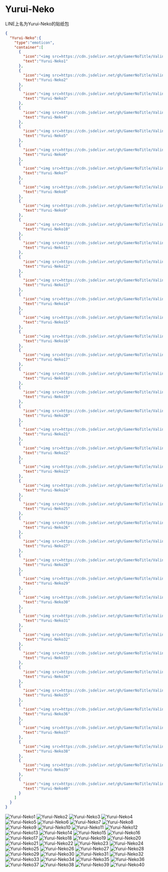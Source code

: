 # Yurui-Neko

LINE上名为Yurui-Neko的贴纸包

```json
{
  "Yurui-Neko":{
    "type":"emoticon",
    "container":[
      {
        "icon":"<img src=https://cdn.jsdelivr.net/gh/GamerNoTitle/ValineCDN@master/Yurui-Neko/001.png>",
        "text":"Yurui-Neko1"
      },
      {
        "icon":"<img src=https://cdn.jsdelivr.net/gh/GamerNoTitle/ValineCDN@master/Yurui-Neko/002.png>",
        "text":"Yurui-Neko2"
      },
      {
        "icon":"<img src=https://cdn.jsdelivr.net/gh/GamerNoTitle/ValineCDN@master/Yurui-Neko/003.png>",
        "text":"Yurui-Neko3"
      },
      {
        "icon":"<img src=https://cdn.jsdelivr.net/gh/GamerNoTitle/ValineCDN@master/Yurui-Neko/004.png>",
        "text":"Yurui-Neko4"
      },
      {
        "icon":"<img src=https://cdn.jsdelivr.net/gh/GamerNoTitle/ValineCDN@master/Yurui-Neko/005.png>",
        "text":"Yurui-Neko5"
      },
      {
        "icon":"<img src=https://cdn.jsdelivr.net/gh/GamerNoTitle/ValineCDN@master/Yurui-Neko/006.png>",
        "text":"Yurui-Neko6"
      },
      {
        "icon":"<img src=https://cdn.jsdelivr.net/gh/GamerNoTitle/ValineCDN@master/Yurui-Neko/007.png>",
        "text":"Yurui-Neko7"
      },
      {
        "icon":"<img src=https://cdn.jsdelivr.net/gh/GamerNoTitle/ValineCDN@master/Yurui-Neko/008.png>",
        "text":"Yurui-Neko8"
      },
      {
        "icon":"<img src=https://cdn.jsdelivr.net/gh/GamerNoTitle/ValineCDN@master/Yurui-Neko/009.png>",
        "text":"Yurui-Neko9"
      },
      {
        "icon":"<img src=https://cdn.jsdelivr.net/gh/GamerNoTitle/ValineCDN@master/Yurui-Neko/010.png>",
        "text":"Yurui-Neko10"
      },
      {
        "icon":"<img src=https://cdn.jsdelivr.net/gh/GamerNoTitle/ValineCDN@master/Yurui-Neko/011.png>",
        "text":"Yurui-Neko11"
      },
      {
        "icon":"<img src=https://cdn.jsdelivr.net/gh/GamerNoTitle/ValineCDN@master/Yurui-Neko/012.png>",
        "text":"Yurui-Neko12"
      },
      {
        "icon":"<img src=https://cdn.jsdelivr.net/gh/GamerNoTitle/ValineCDN@master/Yurui-Neko/013.png>",
        "text":"Yurui-Neko13"
      },
      {
        "icon":"<img src=https://cdn.jsdelivr.net/gh/GamerNoTitle/ValineCDN@master/Yurui-Neko/014.png>",
        "text":"Yurui-Neko14"
      },
      {
        "icon":"<img src=https://cdn.jsdelivr.net/gh/GamerNoTitle/ValineCDN@master/Yurui-Neko/015.png>",
        "text":"Yurui-Neko15"
      },
      {
        "icon":"<img src=https://cdn.jsdelivr.net/gh/GamerNoTitle/ValineCDN@master/Yurui-Neko/016.png>",
        "text":"Yurui-Neko16"
      },
      {
        "icon":"<img src=https://cdn.jsdelivr.net/gh/GamerNoTitle/ValineCDN@master/Yurui-Neko/017.png>",
        "text":"Yurui-Neko17"
      },
      {
        "icon":"<img src=https://cdn.jsdelivr.net/gh/GamerNoTitle/ValineCDN@master/Yurui-Neko/018.png>",
        "text":"Yurui-Neko18"
      },
      {
        "icon":"<img src=https://cdn.jsdelivr.net/gh/GamerNoTitle/ValineCDN@master/Yurui-Neko/019.png>",
        "text":"Yurui-Neko19"
      },
      {
        "icon":"<img src=https://cdn.jsdelivr.net/gh/GamerNoTitle/ValineCDN@master/Yurui-Neko/020.png>",
        "text":"Yurui-Neko20"
      },
      {
        "icon":"<img src=https://cdn.jsdelivr.net/gh/GamerNoTitle/ValineCDN@master/Yurui-Neko/021.png>",
        "text":"Yurui-Neko21"
      },
      {
        "icon":"<img src=https://cdn.jsdelivr.net/gh/GamerNoTitle/ValineCDN@master/Yurui-Neko/022.png>",
        "text":"Yurui-Neko22"
      },
      {
        "icon":"<img src=https://cdn.jsdelivr.net/gh/GamerNoTitle/ValineCDN@master/Yurui-Neko/023.png>",
        "text":"Yurui-Neko23"
      },
      {
        "icon":"<img src=https://cdn.jsdelivr.net/gh/GamerNoTitle/ValineCDN@master/Yurui-Neko/024.png>",
        "text":"Yurui-Neko24"
      },
      {
        "icon":"<img src=https://cdn.jsdelivr.net/gh/GamerNoTitle/ValineCDN@master/Yurui-Neko/025.png>",
        "text":"Yurui-Neko25"
      },
      {
        "icon":"<img src=https://cdn.jsdelivr.net/gh/GamerNoTitle/ValineCDN@master/Yurui-Neko/026.png>",
        "text":"Yurui-Neko26"
      },
      {
        "icon":"<img src=https://cdn.jsdelivr.net/gh/GamerNoTitle/ValineCDN@master/Yurui-Neko/027.png>",
        "text":"Yurui-Neko27"
      },
      {
        "icon":"<img src=https://cdn.jsdelivr.net/gh/GamerNoTitle/ValineCDN@master/Yurui-Neko/028.png>",
        "text":"Yurui-Neko28"
      },
      {
        "icon":"<img src=https://cdn.jsdelivr.net/gh/GamerNoTitle/ValineCDN@master/Yurui-Neko/029.png>",
        "text":"Yurui-Neko29"
      },
      {
        "icon":"<img src=https://cdn.jsdelivr.net/gh/GamerNoTitle/ValineCDN@master/Yurui-Neko/030.png>",
        "text":"Yurui-Neko30"
      },
      {
        "icon":"<img src=https://cdn.jsdelivr.net/gh/GamerNoTitle/ValineCDN@master/Yurui-Neko/031.png>",
        "text":"Yurui-Neko31"
      },
      {
        "icon":"<img src=https://cdn.jsdelivr.net/gh/GamerNoTitle/ValineCDN@master/Yurui-Neko/032.png>",
        "text":"Yurui-Neko32"
      },
      {
        "icon":"<img src=https://cdn.jsdelivr.net/gh/GamerNoTitle/ValineCDN@master/Yurui-Neko/033.png>",
        "text":"Yurui-Neko33"
      },
      {
        "icon":"<img src=https://cdn.jsdelivr.net/gh/GamerNoTitle/ValineCDN@master/Yurui-Neko/034.png>",
        "text":"Yurui-Neko34"
      },
      {
        "icon":"<img src=https://cdn.jsdelivr.net/gh/GamerNoTitle/ValineCDN@master/Yurui-Neko/035.png>",
        "text":"Yurui-Neko35"
      },
      {
        "icon":"<img src=https://cdn.jsdelivr.net/gh/GamerNoTitle/ValineCDN@master/Yurui-Neko/036.png>",
        "text":"Yurui-Neko36"
      },
      {
        "icon":"<img src=https://cdn.jsdelivr.net/gh/GamerNoTitle/ValineCDN@master/Yurui-Neko/037.png>",
        "text":"Yurui-Neko37"
      },
      {
        "icon":"<img src=https://cdn.jsdelivr.net/gh/GamerNoTitle/ValineCDN@master/Yurui-Neko/038.png>",
        "text":"Yurui-Neko38"
      },
      {
        "icon":"<img src=https://cdn.jsdelivr.net/gh/GamerNoTitle/ValineCDN@master/Yurui-Neko/039.png>",
        "text":"Yurui-Neko39"
      },
      {
        "icon":"<img src=https://cdn.jsdelivr.net/gh/GamerNoTitle/ValineCDN@master/Yurui-Neko/040.png>",
        "text":"Yurui-Neko40"
      }
    ]
  }
}
```
![Yurui-Neko1](https://valinecdn.bili33.top/Yurui-Neko/001.png)
![Yurui-Neko2](https://valinecdn.bili33.top/Yurui-Neko/002.png)
![Yurui-Neko3](https://valinecdn.bili33.top/Yurui-Neko/003.png)
![Yurui-Neko4](https://valinecdn.bili33.top/Yurui-Neko/004.png)
![Yurui-Neko5](https://valinecdn.bili33.top/Yurui-Neko/005.png)
![Yurui-Neko6](https://valinecdn.bili33.top/Yurui-Neko/006.png)
![Yurui-Neko7](https://valinecdn.bili33.top/Yurui-Neko/007.png)
![Yurui-Neko8](https://valinecdn.bili33.top/Yurui-Neko/008.png)
![Yurui-Neko9](https://valinecdn.bili33.top/Yurui-Neko/009.png)
![Yurui-Neko10](https://valinecdn.bili33.top/Yurui-Neko/010.png)
![Yurui-Neko11](https://valinecdn.bili33.top/Yurui-Neko/011.png)
![Yurui-Neko12](https://valinecdn.bili33.top/Yurui-Neko/012.png)
![Yurui-Neko13](https://valinecdn.bili33.top/Yurui-Neko/013.png)
![Yurui-Neko14](https://valinecdn.bili33.top/Yurui-Neko/014.png)
![Yurui-Neko15](https://valinecdn.bili33.top/Yurui-Neko/015.png)
![Yurui-Neko16](https://valinecdn.bili33.top/Yurui-Neko/016.png)
![Yurui-Neko17](https://valinecdn.bili33.top/Yurui-Neko/017.png)
![Yurui-Neko18](https://valinecdn.bili33.top/Yurui-Neko/018.png)
![Yurui-Neko19](https://valinecdn.bili33.top/Yurui-Neko/019.png)
![Yurui-Neko20](https://valinecdn.bili33.top/Yurui-Neko/020.png)
![Yurui-Neko21](https://valinecdn.bili33.top/Yurui-Neko/021.png)
![Yurui-Neko22](https://valinecdn.bili33.top/Yurui-Neko/022.png)
![Yurui-Neko23](https://valinecdn.bili33.top/Yurui-Neko/023.png)
![Yurui-Neko24](https://valinecdn.bili33.top/Yurui-Neko/024.png)
![Yurui-Neko25](https://valinecdn.bili33.top/Yurui-Neko/025.png)
![Yurui-Neko26](https://valinecdn.bili33.top/Yurui-Neko/026.png)
![Yurui-Neko27](https://valinecdn.bili33.top/Yurui-Neko/027.png)
![Yurui-Neko28](https://valinecdn.bili33.top/Yurui-Neko/028.png)
![Yurui-Neko29](https://valinecdn.bili33.top/Yurui-Neko/029.png)
![Yurui-Neko30](https://valinecdn.bili33.top/Yurui-Neko/030.png)
![Yurui-Neko31](https://valinecdn.bili33.top/Yurui-Neko/031.png)
![Yurui-Neko32](https://valinecdn.bili33.top/Yurui-Neko/032.png)
![Yurui-Neko33](https://valinecdn.bili33.top/Yurui-Neko/033.png)
![Yurui-Neko34](https://valinecdn.bili33.top/Yurui-Neko/034.png)
![Yurui-Neko35](https://valinecdn.bili33.top/Yurui-Neko/035.png)
![Yurui-Neko36](https://valinecdn.bili33.top/Yurui-Neko/036.png)
![Yurui-Neko37](https://valinecdn.bili33.top/Yurui-Neko/037.png)
![Yurui-Neko38](https://valinecdn.bili33.top/Yurui-Neko/038.png)
![Yurui-Neko39](https://valinecdn.bili33.top/Yurui-Neko/039.png)
![Yurui-Neko40](https://valinecdn.bili33.top/Yurui-Neko/040.png)